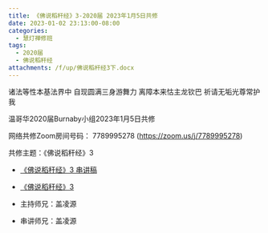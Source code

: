 ```yaml
---
title: 《佛说稻秆经》3-2020届 2023年1月5日共修
date: 2023-01-02 23:13:00-08:00
categories:
  - 慧灯禅修班
tags:
  - 2020届
  - 佛说稻秆经
attachments: /f/up/佛说稻杆经3下.docx
---
```

诸法等性本基法界中 自现圆满三身游舞力
离障本来怙主龙钦巴 祈请无垢光尊常护我

温哥华2020届Burnaby小组2023年1月5日共修

网络共修Zoom房间号码： 7789995278 (<https://zoom.us/j/7789995278>)

共修主题：《佛说稻秆经》3

* [《佛说稻秆经》3 串讲稿](/f/up/佛说稻杆经3下.docx)
* [《佛说稻秆经》3](https://www.youtube.com/watch?v=pC1sz0mhfEQ&list=PLQU9iXcMduTf8kUFfvqtD2RLoj2cDEqNH&index=3)

* 主持师兄：盖凌源
* 串讲师兄：盖凌源